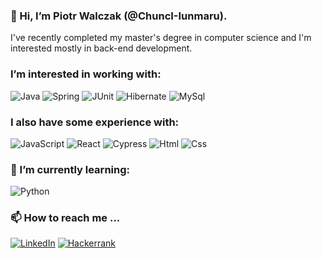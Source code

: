 ### 👋 Hi, I’m Piotr Walczak (@ChuncI-Iunmaru).
I've recently completed my master's degree in computer science and I'm interested mostly in back-end development.

### I’m interested in working with:
![Java](https://img.shields.io/badge/Java-ED8B00?style=for-the-badge&logo=java&logoColor=white) 
![Spring](https://img.shields.io/badge/Spring-6DB33F?style=for-the-badge&logo=spring&logoColor=white) 
![JUnit](https://img.shields.io/badge/Junit5-25A162?style=for-the-badge&logo=junit5&logoColor=white) 
![Hibernate](https://img.shields.io/badge/Hibernate-59666C?style=for-the-badge&logo=Hibernate&logoColor=white) 
![MySql](https://img.shields.io/badge/MySQL-005C84?style=for-the-badge&logo=mysql&logoColor=white)

### I also have some experience with: 
![JavaScript](https://img.shields.io/badge/JavaScript-323330?style=for-the-badge&logo=javascript&logoColor=F7DF1E) 
![React](https://img.shields.io/badge/React-20232A?style=for-the-badge&logo=react&logoColor=61DAFB) 
![Cypress](https://img.shields.io/badge/Cypress-17202C?style=for-the-badge&logo=cypress&logoColor=white) 
![Html](https://img.shields.io/badge/HTML5-E34F26?style=for-the-badge&logo=html5&logoColor=white) 
![Css](https://img.shields.io/badge/CSS3-1572B6?style=for-the-badge&logo=css3&logoColor=white) 

### 🌱 I’m currently learning: 
![Python](https://img.shields.io/badge/Python-FFD43B?style=for-the-badge&logo=python&logoColor=blue)

### 📫 How to reach me ...
[![LinkedIn](https://img.shields.io/badge/LinkedIn-0077B5?style=for-the-badge&logo=linkedin&logoColor=white)](https://www.linkedin.com/in/piotr-walczak-173937230)
[![Hackerrank](https://img.shields.io/badge/-Hackerrank-2EC866?style=for-the-badge&logo=HackerRank&logoColor=white)](https://www.hackerrank.com/pwalczak796)
